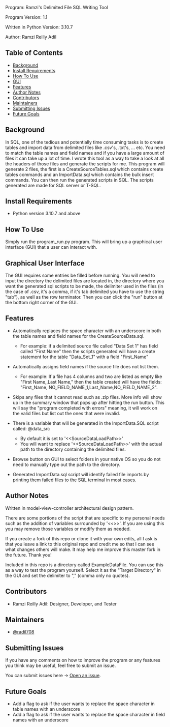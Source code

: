 Program: Ramzi's Delimited File SQL Writing Tool 

Program Version: 1.1

Written in Python Version: 3.10.7

Author: Ramzi Reilly Adil

## Table of Contents
- [Background](#background)
- [Install Requirements](#Install-Requirements)
- [How To Use](#How-To-Use)
- [GUI](#Graphical-User-Interface)
- [Features](#Features)
- [Author Notes](#Author-Notes)
- [Contributors](#Contributors)
- [Maintainers](#Maintainers)
- [Submitting Issues](#Submitting-Issues)
- [Future Goals](#Future-Goals)


## Background
In SQL, one of the tedious and potentially time consuming tasks is to create tables and import data from delimited files
like .csv's, .txt's, ... etc. You need to match the table names and field names and if you have a large amount of files
it can take up a lot of time. I wrote this tool as a way to take a look at all the headers of those files
and generate the scripts for me. This program will generate 2 files, the first is a CreateSourceTables.sql
which contains create tables commands and an ImportData.sql which contains the bulk insert commands.
You can then run the generated scripts in SQL. The scripts generated are made for SQL server or T-SQL.

## Install Requirements
- Python version 3.10.7 and above

## How To Use
Simply run the program_run.py program. This will bring up a graphical user interface (GUI)
that a user can interact with.

## Graphical User Interface
The GUI requires some entries be filled before running.
You will need to input the directory the delimited files are located in, the directory 
where you want the generated sql scripts to be made, the delimiter used in the files
(in the case of .csv, it's a comma, if it's tab delimited you have to use the 
string "tab"), as well as the row terminator. Then you can click the "run" button
at the bottom right corner of the GUI.

## Features
- Automatically replaces the space character 
with an underscore in both the table names and field names
for the CreateSourceData.sql. 
    - For example: if a delimited source file called "Data Set 1" has field called "First Name" then the scripts generated
will have a create statement for the table "Data_Set_1" with a field "First_Name"



- Automatically assigns field names if the source file
does not list them.
  - For example: If a file has 4 columns and two are listed as empty like "First Name,,Last Name," then the table created will have the fields: "First_Name, NO_FIELD_NAME_1,Last_Name,NO_FIELD_NAME_2".


- Skips any files that it cannot read such as .zip files. More info will show up in the summary window that pops up after hitting the run button. This will say the "program completed with errors" meaning, it will work on the valid files but list out the ones that were invalid.


- There is a variable that will be generated in the ImportData.SQL script called: @data_src
  - By default it is set to '<\<SourceDataLoadPath\>>'
  - You will want to replace '<\<SourceDataLoadPath\>>' with the actual path to the directory
  containing the delimited files.


- Browse button on GUI to select folders in your native OS so you do not
need to manually type out the path to the directory.


- Generated ImportData.sql script will identify failed file imports by printing them
failed files to the SQL terminal in most cases. 

## Author Notes
Written in model-view-controller architectural design pattern.

There are some portions of the script that are specific to my personal needs 
such as the addition of variables surrounded by '<<>>'. 
If you are using this you may remove those variables or modify them as needed.

If you create a fork of this repo or clone it with your own edits, all I ask is that you leave a link
to this original repo and credit me so that I can see what changes others will make. It may help
me improve this master fork in the future. Thank you!

Included in this repo is a directory called ExampleDataFile. You can 
use this as a way to test the program yourself. Select it as the "Target Directory"
in the GUI and set the delimiter to "," (comma only no quotes).

## Contributors
- Ramzi Reilly Adil: Designer, Developer, and Tester

## Maintainers
- [@radil708](https://github.com/radil708)

## Submitting Issues
If you have any comments on how to improve the program or any features you think may be useful, feel free to submit an issue.

You can submit issues here -> [Open an issue](https://github.com/radil708/RamziDataSourceTool/issues/new).

## Future Goals
- Add a flag to ask if the user wants to replace the space character in table names with an underscore
- Add a flag to ask if the user wants to replace the space character in field names with an underscore




